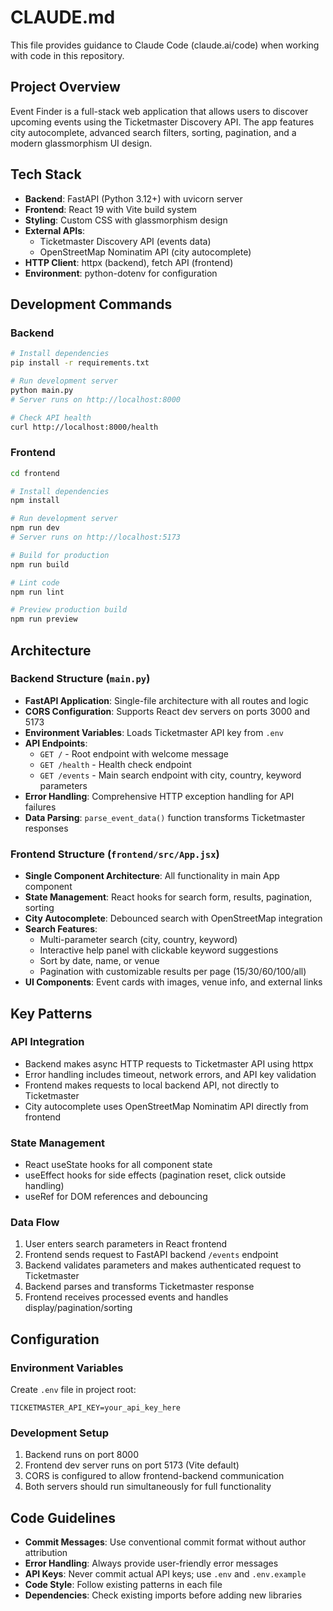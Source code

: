 # CLAUDE.md

This file provides guidance to Claude Code (claude.ai/code) when working with code in this repository.

## Project Overview

Event Finder is a full-stack web application that allows users to discover upcoming events using the Ticketmaster Discovery API. The app features city autocomplete, advanced search filters, sorting, pagination, and a modern glassmorphism UI design.

## Tech Stack

- **Backend**: FastAPI (Python 3.12+) with uvicorn server
- **Frontend**: React 19 with Vite build system
- **Styling**: Custom CSS with glassmorphism design
- **External APIs**: 
  - Ticketmaster Discovery API (events data)
  - OpenStreetMap Nominatim API (city autocomplete)
- **HTTP Client**: httpx (backend), fetch API (frontend)
- **Environment**: python-dotenv for configuration

## Development Commands

### Backend
```bash
# Install dependencies
pip install -r requirements.txt

# Run development server
python main.py
# Server runs on http://localhost:8000

# Check API health
curl http://localhost:8000/health
```

### Frontend
```bash
cd frontend

# Install dependencies
npm install

# Run development server
npm run dev
# Server runs on http://localhost:5173

# Build for production
npm run build

# Lint code
npm run lint

# Preview production build
npm run preview
```

## Architecture

### Backend Structure (`main.py`)
- **FastAPI Application**: Single-file architecture with all routes and logic
- **CORS Configuration**: Supports React dev servers on ports 3000 and 5173
- **Environment Variables**: Loads Ticketmaster API key from `.env`
- **API Endpoints**:
  - `GET /` - Root endpoint with welcome message
  - `GET /health` - Health check endpoint
  - `GET /events` - Main search endpoint with city, country, keyword parameters
- **Error Handling**: Comprehensive HTTP exception handling for API failures
- **Data Parsing**: `parse_event_data()` function transforms Ticketmaster responses

### Frontend Structure (`frontend/src/App.jsx`)
- **Single Component Architecture**: All functionality in main App component
- **State Management**: React hooks for search form, results, pagination, sorting
- **City Autocomplete**: Debounced search with OpenStreetMap integration
- **Search Features**: 
  - Multi-parameter search (city, country, keyword)
  - Interactive help panel with clickable keyword suggestions
  - Sort by date, name, or venue
  - Pagination with customizable results per page (15/30/60/100/all)
- **UI Components**: Event cards with images, venue info, and external links

## Key Patterns

### API Integration
- Backend makes async HTTP requests to Ticketmaster API using httpx
- Error handling includes timeout, network errors, and API key validation
- Frontend makes requests to local backend API, not directly to Ticketmaster
- City autocomplete uses OpenStreetMap Nominatim API directly from frontend

### State Management
- React useState hooks for all component state
- useEffect hooks for side effects (pagination reset, click outside handling)
- useRef for DOM references and debouncing

### Data Flow
1. User enters search parameters in React frontend
2. Frontend sends request to FastAPI backend `/events` endpoint
3. Backend validates parameters and makes authenticated request to Ticketmaster
4. Backend parses and transforms Ticketmaster response
5. Frontend receives processed events and handles display/pagination/sorting

## Configuration

### Environment Variables
Create `.env` file in project root:
```
TICKETMASTER_API_KEY=your_api_key_here
```

### Development Setup
1. Backend runs on port 8000
2. Frontend dev server runs on port 5173 (Vite default)
3. CORS is configured to allow frontend-backend communication
4. Both servers should run simultaneously for full functionality

## Code Guidelines

- **Commit Messages**: Use conventional commit format without author attribution
- **Error Handling**: Always provide user-friendly error messages
- **API Keys**: Never commit actual API keys; use `.env` and `.env.example`
- **Code Style**: Follow existing patterns in each file
- **Dependencies**: Check existing imports before adding new libraries